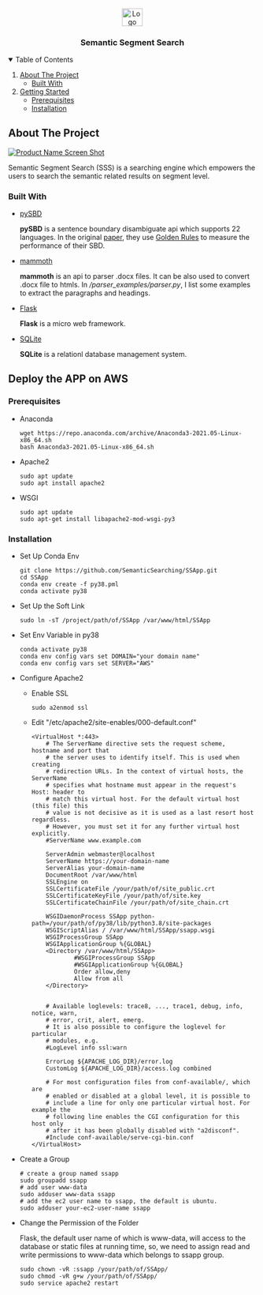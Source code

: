 <!--
*** Thanks for checking out the Best-README-Template. If you have a suggestion
*** that would make this better, please fork the repo and create a pull request
*** or simply open an issue with the tag "enhancement".
*** Thanks again! Now go create something AMAZING! :D
-->



<!-- PROJECT SHIELDS -->
<!--
*** I'm using markdown "reference style" links for readability.
*** Reference links are enclosed in brackets [ ] instead of parentheses ( ).
*** See the bottom of this document for the declaration of the reference variables
*** for contributors-url, forks-url, etc. This is an optional, concise syntax you may use.
*** https://www.markdownguide.org/basic-syntax/#reference-style-links
-->

[comment]: <> ([![Contributors][contributors-shield]][contributors-url])

[comment]: <> ([![Forks][forks-shield]][forks-url])

[comment]: <> ([![Stargazers][stars-shield]][stars-url])

[comment]: <> ([![Issues][issues-shield]][issues-url])

[comment]: <> ([![MIT License][license-shield]][license-url])

[comment]: <> ([![LinkedIn][linkedin-shield]][linkedin-url])



<!-- PROJECT LOGO -->
<br />
<p align="center">
  <a href="https://github.com/SemanticSearching/SSApp">
    <img src="./images/logo.png" alt="Logo" width="42.4" height="35.6">
  </a>

<h3 align="center">Semantic Segment Search</h3>

[comment]: <> (  <p align="center">)

[comment]: <> (    An awesome README template to jumpstart your projects!)

[comment]: <> (    <br />)

[comment]: <> (    <a href="https://github.com/othneildrew/Best-README-Template"><strong>Explore the docs »</strong></a>)

[comment]: <> (    <br />)

[comment]: <> (    <br />)

[comment]: <> (    <a href="https://github.com/othneildrew/Best-README-Template">View Demo</a>)

[comment]: <> (    ·)

[comment]: <> (    <a href="https://github.com/othneildrew/Best-README-Template/issues">Report Bug</a>)

[comment]: <> (    ·)

[comment]: <> (    <a href="https://github.com/othneildrew/Best-README-Template/issues">Request Feature</a>)

[comment]: <> (  </p>)
</p>



<!-- TABLE OF CONTENTS -->
<details open="open">
  <summary>Table of Contents</summary>
  <ol>
    <li>
      <a href="#about-the-project">About The Project</a>
      <ul>
        <li><a href="#built-with">Built With</a></li>
      </ul>
    </li>
    <li>
      <a href="#getting-started">Getting Started</a>
      <ul>
        <li><a href="#prerequisites">Prerequisites</a></li>
        <li><a href="#installation">Installation</a></li>
      </ul>
    </li>

[comment]: <> (    <li><a href="#usage">Usage</a></li>)

[comment]: <> (    <li><a href="#roadmap">Roadmap</a></li>)

[comment]: <> (    <li><a href="#contributing">Contributing</a></li>)

[comment]: <> (    <li><a href="#license">License</a></li>)

[comment]: <> (    <li><a href="#contact">Contact</a></li>)

[comment]: <> (    <li><a href="#acknowledgements">Acknowledgements</a></li>)
  </ol>
</details>



<!-- ABOUT THE PROJECT -->

## About The Project

[![Product Name Screen Shot][product-screenshot]](https://semanticsearch.site/)

Semantic Segment Search (SSS) is a searching engine which empowers the 
users to search the semantic related results on segment level.

### Built With

* [pySBD](https://github.com/nipunsadvilkar/pySBD)
  
  **pySBD** is a sentence boundary disambiguate api which supports 22 languages. In the original [paper](chrome-extension://oemmndcbldboiebfnladdacbdfmadadm/https://www.aclweb.org/anthology/2020.nlposs-1.15.pdf),
they use [Golden Rules](https://s3.amazonaws.com/tm-town-nlp-resources/golden_rules.txt) to measure the performance of their SBD.
* [mammoth](https://pypi.org/project/mammoth/)
  
  **mammoth** is an api to parser .docx files. It can be also used to convert .docx file to htmls.
In */parser_examples/parser.py*, I list some examples to extract the paragraphs and headings.
  
* [Flask](https://flask.palletsprojects.com/en/2.0.x/)
  
  **Flask** is a micro web framework.

* [SQLite](https://www.sqlite.org/index.html)

  **SQLite** is a relationl database management system.

<!-- GETTING STARTED -->

## Deploy the APP on AWS

### Prerequisites

* Anaconda
  ```angular2html
  wget https://repo.anaconda.com/archive/Anaconda3-2021.05-Linux-x86_64.sh
  bash Anaconda3-2021.05-Linux-x86_64.sh
  ```
* Apache2
  ```angular2html
  sudo apt update
  sudo apt install apache2
  ```
* WSGI
  ```angular2html
  sudo apt update
  sudo apt-get install libapache2-mod-wsgi-py3
  ```

### Installation

* Set Up Conda Env
  ```angular2html
  git clone https://github.com/SemanticSearching/SSApp.git
  cd SSApp
  conda env create -f py38.pml
  conda activate py38
  ```
* Set Up the Soft Link 
  ```angular2html
  sudo ln -sT /project/path/of/SSApp /var/www/html/SSApp
  ```
* Set Env Variable in py38
  ```angular2html
  conda activate py38
  conda env config vars set DOMAIN="your domain name"
  conda env config vars set SERVER="AWS"
  ```
* Configure Apache2
  * Enable SSL
    ```angular2html
    sudo a2enmod ssl
    ```
  * Edit "/etc/apache2/site-enables/000-default.conf"
    ```angular2html
    <VirtualHost *:443>
        # The ServerName directive sets the request scheme, hostname and port that
        # the server uses to identify itself. This is used when creating
        # redirection URLs. In the context of virtual hosts, the ServerName
        # specifies what hostname must appear in the request's Host: header to
        # match this virtual host. For the default virtual host (this file) this
        # value is not decisive as it is used as a last resort host regardless.
        # However, you must set it for any further virtual host explicitly.
        #ServerName www.example.com

        ServerAdmin webmaster@localhost
        ServerName https://your-domain-name
        ServerAlias your-domain-name
        DocumentRoot /var/www/html
        SSLEngine on
        SSLCertificateFile /your/path/of/site_public.crt
        SSLCertificateKeyFile /your/path/of/site.key
        SSLCertificateChainFile /your/path/of/site_chain.crt

        WSGIDaemonProcess SSApp python-path=/your/path/of/py38/lib/python3.8/site-packages
        WSGIScriptAlias / /var/www/html/SSApp/ssapp.wsgi
        WSGIProcessGroup SSApp
        WSGIApplicationGroup %{GLOBAL}
        <Directory /var/www/html/SSApp>
                #WSGIProcessGroup SSApp
                #WSGIApplicationGroup %{GLOBAL}
                Order allow,deny
                Allow from all
        </Directory>


        # Available loglevels: trace8, ..., trace1, debug, info, notice, warn,
        # error, crit, alert, emerg.
        # It is also possible to configure the loglevel for particular
        # modules, e.g.
        #LogLevel info ssl:warn

        ErrorLog ${APACHE_LOG_DIR}/error.log
        CustomLog ${APACHE_LOG_DIR}/access.log combined

        # For most configuration files from conf-available/, which are
        # enabled or disabled at a global level, it is possible to
        # include a line for only one particular virtual host. For example the
        # following line enables the CGI configuration for this host only
        # after it has been globally disabled with "a2disconf".
        #Include conf-available/serve-cgi-bin.conf
    </VirtualHost>
    ```
* Create a Group
  ```angular2html
  # create a group named ssapp
  sudo groupadd ssapp
  # add user www-data 
  sudo adduser www-data ssapp
  # add the ec2 user name to ssapp, the default is ubuntu.
  sudo adduser your-ec2-user-name ssapp
  ```

* Change the Permission of the Folder
  
  Flask, the default user name of which is www-data, will access to the 
  database or static files at running time, so, we need to assign read and 
  write permissions to www-data which belongs to ssapp group.
  ```angular2html
  sudo chown -vR :ssapp /your/path/of/SSApp/
  sudo chmod -vR g+w /your/path/of/SSApp/
  sudo service apache2 restart
  ```
  
  


<!-- USAGE EXAMPLES -->

[comment]: <> (## Usage)

[comment]: <> (Use this space to show useful examples of how a project can be used. Additional)

[comment]: <> (screenshots, code examples and demos work well in this space. You may also link)

[comment]: <> (to more resources.)

[comment]: <> (_For more examples, please refer to the [Documentation]&#40;https://example.com&#41;_)



<!-- ROADMAP -->

[comment]: <> (## Roadmap)


<!-- CONTRIBUTING -->

[comment]: <> (## Contributing)

[comment]: <> (Contributions are what make the open source community such an amazing place to)

[comment]: <> (be learn, inspire, and create. Any contributions you make are **greatly)

[comment]: <> (appreciated**.)

[comment]: <> (1. Fork the Project)

[comment]: <> (2. Create your Feature Branch &#40;`git checkout -b feature/AmazingFeature`&#41;)

[comment]: <> (3. Commit your Changes &#40;`git commit -m 'Add some AmazingFeature'`&#41;)

[comment]: <> (4. Push to the Branch &#40;`git push origin feature/AmazingFeature`&#41;)

[comment]: <> (5. Open a Pull Request)

<!-- LICENSE -->

[comment]: <> (## License)

[comment]: <> (Distributed under the MIT License. See `LICENSE` for more information.)



<!-- CONTACT -->

[comment]: <> (## Contact)

[comment]: <> (Your Name - [@your_twitter]&#40;https://twitter.com/your_username&#41; -)

[comment]: <> (email@example.com)

[comment]: <> (Project)

[comment]: <> (Link: [https://github.com/your_username/repo_name]&#40;https://github.com/your_username/repo_name&#41;)



<!-- ACKNOWLEDGEMENTS -->

[comment]: <> (## Acknowledgements)

[comment]: <> (* [GitHub Emoji Cheat Sheet]&#40;https://www.webpagefx.com/tools/emoji-cheat-sheet&#41;)

[comment]: <> (* [Img Shields]&#40;https://shields.io&#41;)

[comment]: <> (* [Choose an Open Source License]&#40;https://choosealicense.com&#41;)

[comment]: <> (* [GitHub Pages]&#40;https://pages.github.com&#41;)

[comment]: <> (* [Animate.css]&#40;https://daneden.github.io/animate.css&#41;)

[comment]: <> (* [Loaders.css]&#40;https://connoratherton.com/loaders&#41;)

[comment]: <> (* [Slick Carousel]&#40;https://kenwheeler.github.io/slick&#41;)

[comment]: <> (* [Smooth Scroll]&#40;https://github.com/cferdinandi/smooth-scroll&#41;)

[comment]: <> (* [Sticky Kit]&#40;http://leafo.net/sticky-kit&#41;)

[comment]: <> (* [JVectorMap]&#40;http://jvectormap.com&#41;)

[comment]: <> (* [Font Awesome]&#40;https://fontawesome.com&#41;)

<!-- MARKDOWN LINKS & IMAGES -->
<!-- https://www.markdownguide.org/basic-syntax/#reference-style-links -->

[contributors-shield]: https://img.shields.io/github/contributors/othneildrew/Best-README-Template.svg?style=for-the-badge

[contributors-url]: https://github.com/othneildrew/Best-README-Template/graphs/contributors

[forks-shield]: https://img.shields.io/github/forks/othneildrew/Best-README-Template.svg?style=for-the-badge

[forks-url]: https://github.com/othneildrew/Best-README-Template/network/members

[stars-shield]: https://img.shields.io/github/stars/othneildrew/Best-README-Template.svg?style=for-the-badge

[stars-url]: https://github.com/othneildrew/Best-README-Template/stargazers

[issues-shield]: https://img.shields.io/github/issues/othneildrew/Best-README-Template.svg?style=for-the-badge

[issues-url]: https://github.com/othneildrew/Best-README-Template/issues

[license-shield]: https://img.shields.io/github/license/othneildrew/Best-README-Template.svg?style=for-the-badge

[license-url]: https://github.com/othneildrew/Best-README-Template/blob/master/LICENSE.txt

[linkedin-shield]: https://img.shields.io/badge/-LinkedIn-black.svg?style=for-the-badge&logo=linkedin&colorB=555

[linkedin-url]: https://linkedin.com/in/othneildrew

[product-screenshot]: images/screenshot.png
